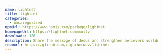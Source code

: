 ```yaml
---
name: lightnet
title: lightnet
categories:
  - uncategorized
npmUrl: https://www.npmjs.com/package/lightnet
homepageUrl: https://lightnet.community
downloads: 188
description: Share the message of Jesus and strengthen believers worldwide.
repoUrl: https://github.com/LightNetDev/lightnet
---
```

